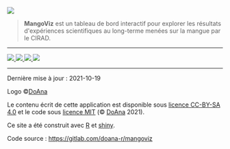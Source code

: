 
<img src="mangoviz-logo.png" id="logo"> 

> **MangoViz** est un tableau de bord interactif pour explorer les résultats d'expériences scientifiques au long-terme menées sur la mangue par le CIRAD.



***

<p class="center">
  <a href="https://www.cirad.fr/">
    <img src="logo-cirad.jpg" class="logo-10">
  </a>
  <a href="https://agriculture.gouv.fr/">
    <img src="logo-ministere-agriculture.jpg" class="logo-10">
  </a>
  <a href="https://www.europe-en-france.gouv.fr/fr">
    <img src="logo-feder.jpg" class="logo-10">
  </a>
  <a href="https://europa.eu/european-union/index_en">
    <img src="logo-eu.jpg" class="logo-10">
  </a>
</p>


*** 

Dernière mise à jour : 2021-10-19

Logo ©[DoAna](https://doana-r.com)  
<!-- Photographies © Jesper Rasmussen sauf mention contraire -->

Le contenu écrit de cette application est disponible sous [licence CC-BY-SA 4.0](https://creativecommons.org/licenses/by-sa/4.0/) et le code sous [licence MIT](https://mit-license.org/) (© [DoAna](https://www.doana-r.com/) 2021).

Ce site a été construit avec [R](https://www.r-project.org/) et [shiny](https://shiny.rstudio.com/).

Code source : https://gitlab.com/doana-r/mangoviz
<!-- peut-être à herberger sur le groupe du CIRAD -->




